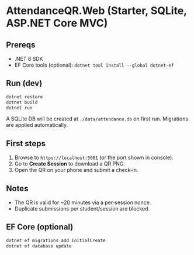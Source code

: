 # AttendanceQR.Web (Starter, SQLite, ASP.NET Core MVC)

## Prereqs
- .NET 8 SDK
- EF Core tools (optional): `dotnet tool install --global dotnet-ef`

## Run (dev)
```bash
dotnet restore
dotnet build
dotnet run
```

A SQLite DB will be created at `./data/attendance.db` on first run. Migrations are applied automatically.

## First steps
1. Browse to `https://localhost:5001` (or the port shown in console).
2. Go to **Create Session** to download a QR PNG.
3. Open the QR on your phone and submit a check‑in.

## Notes
- The QR is valid for ~20 minutes via a per‑session nonce.
- Duplicate submissions per student/session are blocked.

## EF Core (optional)
```bash
dotnet ef migrations add InitialCreate
dotnet ef database update
```
